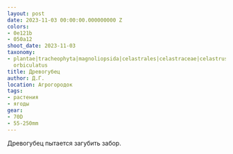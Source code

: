 ```yaml
---
layout: post
date: 2023-11-03 00:00:00.000000000 Z
colors:
- 0e121b
- 050a12
shoot_date: 2023-11-03
taxonomy:
- plantae|tracheophyta|magnoliopsida|celastrales|celastraceae|celastrus|celastrus
  orbiculatus
title: Древогубец
author: Д.Г.
location: Агрогородок
tags:
- растения
- ягоды
gear:
- 70D
- 55-250mm
---
```

Древогубец пытается загубить забор.

